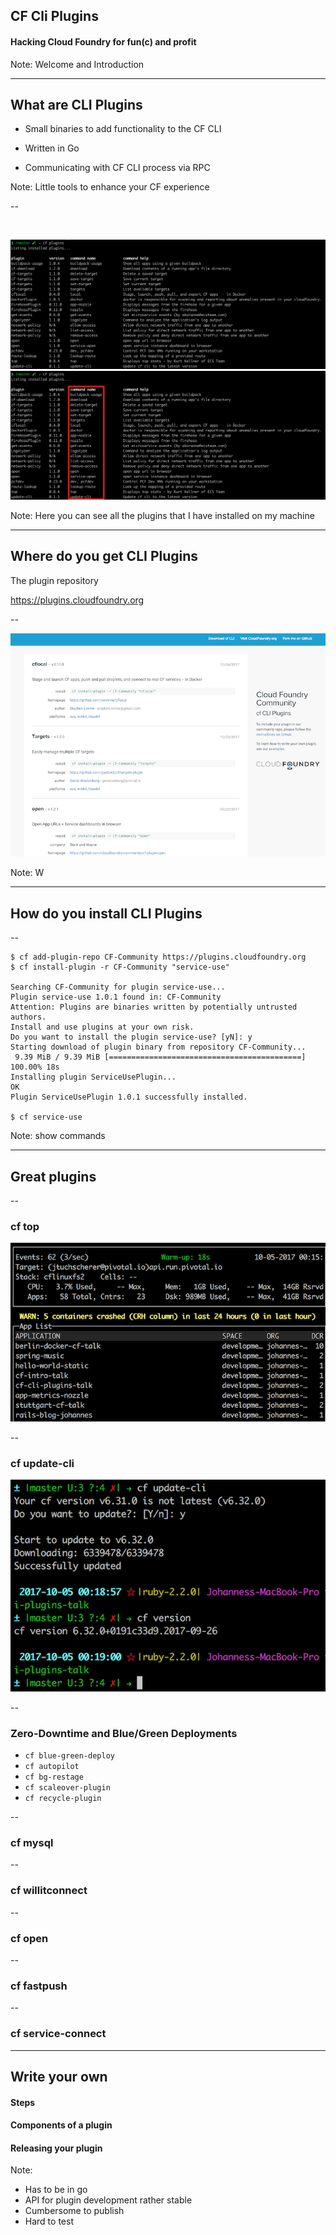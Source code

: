 <!-- .slide: class="titlePage" -->

## CF Cli Plugins

#### Hacking Cloud Foundry for fun(c) and profit

Note:
Welcome and Introduction

---

## What are CLI Plugins


* Small binaries to add functionality to the CF CLI <!-- .element: class="fragment fade-in" data-fragment-index="1" -->

* Written in Go  <!-- .element: class="fragment fade-in" data-fragment-index="2" -->

* Communicating with CF CLI process via RPC  <!-- .element: class="fragment fade-in" data-fragment-index="3" -->

Note:
Little tools to enhance your CF experience

--

<br/>


![Plugins](./images/plugins.png) <!-- .element: class="fragment fade-out" data-fragment-index="1" -->
![Plugins](./images/plugins_highlighted.png) <!-- .element: class="fragment fade-in" data-fragment-index="1" -->

Note:
Here you can see all the plugins that I have installed on my machine 

---

## Where do you get CLI Plugins

The plugin repository <!-- .element: class="fragment fade-in" data-fragment-index="1" -->

https://plugins.cloudfoundry.org <!-- .element: class="fragment fade-in" data-fragment-index="1" -->

--

![Plugin Registry](./images/plugin-registry.png)

Note:
W

---

## How do you install CLI Plugins

--

```
$ cf add-plugin-repo CF-Community https://plugins.cloudfoundry.org
$ cf install-plugin -r CF-Community "service-use"

Searching CF-Community for plugin service-use...
Plugin service-use 1.0.1 found in: CF-Community
Attention: Plugins are binaries written by potentially untrusted authors.
Install and use plugins at your own risk.
Do you want to install the plugin service-use? [yN]: y
Starting download of plugin binary from repository CF-Community...
 9.39 MiB / 9.39 MiB [===========================================] 100.00% 18s
Installing plugin ServiceUsePlugin...
OK
Plugin ServiceUsePlugin 1.0.1 successfully installed.

$ cf service-use

```


Note:
show commands

---

## Great plugins

--

### cf top

![top plugin](./images/top.png)

--

### cf update-cli

![top plugin](./images/update-cli.png)

--

### Zero-Downtime and Blue/Green Deployments

* `cf blue-green-deploy`
* `cf autopilot`
* `cf bg-restage`
* `cf scaleover-plugin`
* `cf recycle-plugin`

--

### cf mysql

--

### cf willitconnect

--

### cf open

--

### cf fastpush

--

### cf service-connect

---

## Write your own

#### Steps

#### Components of a plugin

#### Releasing your plugin
 
Note:
- Has to be in go
- API for plugin development rather stable
- Cumbersome to publish
- Hard to test
